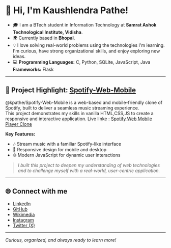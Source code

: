 # 👋 Hi, I'm Kaushlendra Pathe!

- 🎓 I am a BTech student in Information Technology at **Samrat Ashok Technological Institute, Vidisha**.
- 🌍 Currently based in **Bhopal**.
- 💡 I love solving real-world problems using the technologies I'm learning. I'm curious, have strong organizational skills, and enjoy exploring new ideas.
- 💻 **Programming Languages:** C, Python, SQLite, JavaScript, Java  
  **Frameworks:** Flask

---

## 🚀 Project Highlight: [Spotify-Web-Mobile](https://github.com/kpathe/Spotify-Web-Mobile)

@kpathe/Spotify-Web-Mobile is a web-based and mobile-friendly clone of Spotify, built to deliver a seamless music streaming experience.  
This project demonstrates my skills in vanilla HTML,CSS,JS to create a responsive and interactive application.
Live linke : [Spotify Web Mobile Player Clone](https://spotify-clone-indol-nine.vercel.app/)

**Key Features:**
- 🎶 Stream music with a familiar Spotify-like interface
- 📱 Responsive design for mobile and desktop
- 🌐 Modern JavaScript for dynamic user interactions

> *I built this project to deepen my understanding of web technologies and to challenge myself with a real-world, user-centric application.*

---

## 🌐 Connect with me

- [LinkedIn](https://www.linkedin.com/in/kaushlendrapathe)
- [GitHub](https://github.com/kpathe)
- [Wikimedia](https://commons.wikimedia.org/wiki/User:Kaushlendrapathe)
- [Instagram](https://www.instagram.com/kaushlendrapathe/)
- [Twitter (X)](https://x.com/kaushpathe)

---

*Curious, organized, and always ready to learn more!*
